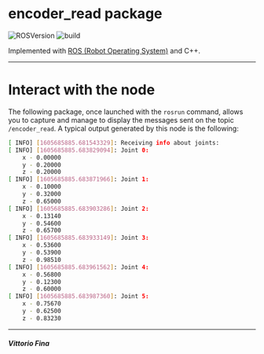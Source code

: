 # encoder_read package

![ROSVersion](https://img.shields.io/badge/ROS-melodic-blue)
![build](https://img.shields.io/badge/build-passed-success)

Implemented with [ROS (Robot Operating System)](http://wiki.ros.org/) and C++.  
___
# Interact with the node
The following package, once launched with the ```rosrun``` command, allows you to capture and manage to display the messages sent on the topic ```/encoder_read```. A typical output generated by this node is the following:
```bash
[ INFO] [1605685885.681543329]: Receiving info about joints: 
[ INFO] [1605685885.683829094]: Joint 0:
	x - 0.00000
	y - 0.20000
	z - 0.20000
[ INFO] [1605685885.683871966]: Joint 1:
	x - 0.10000
	y - 0.32000
	z - 0.65000
[ INFO] [1605685885.683903286]: Joint 2:
	x - 0.13140
	y - 0.54600
	z - 0.65700
[ INFO] [1605685885.683933149]: Joint 3:
	x - 0.53600
	y - 0.53900
	z - 0.98510
[ INFO] [1605685885.683961562]: Joint 4:
	x - 0.56800
	y - 0.12300
	z - 0.60000
[ INFO] [1605685885.683987360]: Joint 5:
	x - 0.75670
	y - 0.62500
	z - 0.83230
```
____
##### Vittorio Fina
